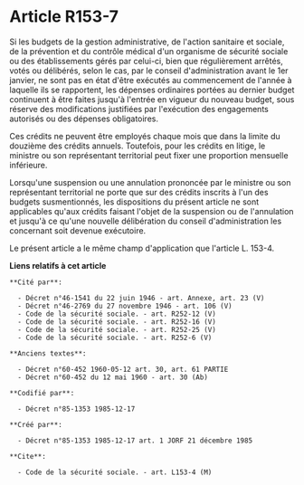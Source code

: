 # Article R153-7

Si les budgets de la gestion administrative, de l'action sanitaire et sociale, de la prévention et du contrôle médical d'un
organisme de sécurité sociale ou des établissements gérés par celui-ci, bien que régulièrement arrêtés, votés ou délibérés,
selon le cas, par le conseil d'administration avant le 1er janvier, ne sont pas en état d'être exécutés au commencement de
l'année à laquelle ils se rapportent, les dépenses ordinaires portées au dernier budget continuent à être faites jusqu'à
l'entrée en vigueur du nouveau budget, sous réserve des modifications justifiées par l'exécution des engagements autorisés ou
des dépenses obligatoires. 

Ces crédits ne peuvent être employés chaque mois que dans la limite du douzième des crédits annuels. Toutefois, pour les
crédits en litige, le ministre ou son représentant territorial peut fixer une proportion mensuelle inférieure. 

Lorsqu'une suspension ou une annulation prononcée par le ministre ou son représentant territorial ne porte que sur des
crédits inscrits à l'un des budgets susmentionnés, les dispositions du présent article ne sont applicables qu'aux crédits
faisant l'objet de la suspension ou de l'annulation et jusqu'à ce qu'une nouvelle délibération du conseil d'administration
les concernant soit devenue exécutoire. 

Le présent article a le même champ d'application que l'article L. 153-4.

**Liens relatifs à cet article**

	**Cité par**:

	  - Décret n°46-1541 du 22 juin 1946 - art. Annexe, art. 23 (V)
	  - Décret n°46-2769 du 27 novembre 1946 - art. 106 (V)
	  - Code de la sécurité sociale. - art. R252-12 (V)
	  - Code de la sécurité sociale. - art. R252-16 (V)
	  - Code de la sécurité sociale. - art. R252-25 (V)
	  - Code de la sécurité sociale. - art. R252-6 (V)

	**Anciens textes**:

	  - Décret n°60-452 1960-05-12 art. 30, art. 61 PARTIE
	  - Décret n°60-452 du 12 mai 1960 - art. 30 (Ab)

	**Codifié par**:

	  - Décret n°85-1353 1985-12-17

	**Créé par**:

	  - Décret n°85-1353 1985-12-17 art. 1 JORF 21 décembre 1985

	**Cite**:

	  - Code de la sécurité sociale. - art. L153-4 (M)

